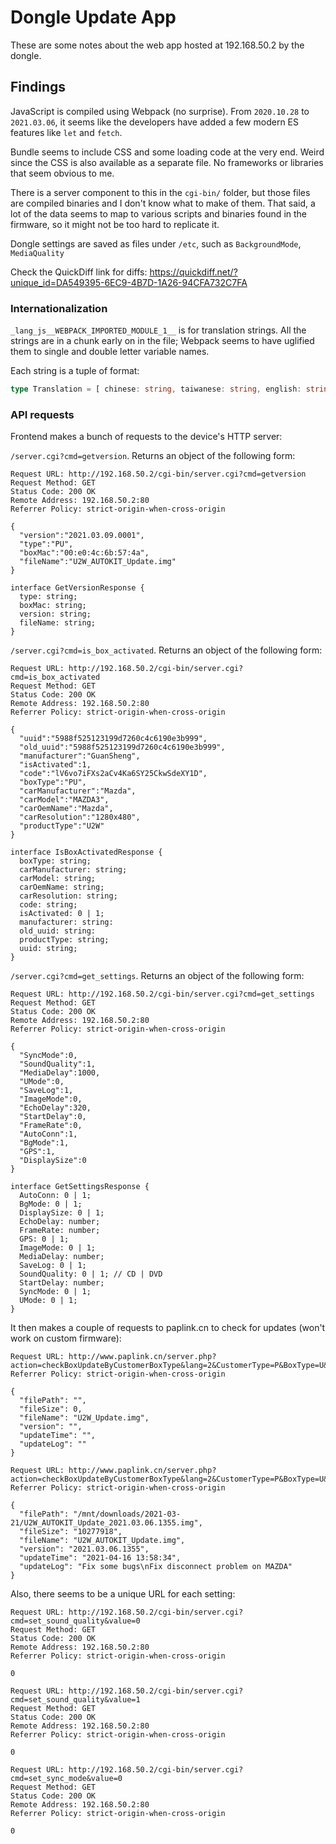 # Dongle Update App

These are some notes about the web app hosted at 192.168.50.2 by the dongle.

## Findings

JavaScript is compiled using Webpack (no surprise). From `2020.10.28` to `2021.03.06`, it seems like the developers have added a few modern ES features like `let` and `fetch`.

Bundle seems to include CSS and some loading code at the very end. Weird since the CSS is also available as a separate file. No frameworks or libraries that seem obvious to me.

There is a server component to this in the `cgi-bin/` folder, but those files are compiled binaries and I don't know what to make of them. That said, a lot of the data seems to map to various scripts and binaries found in the firmware, so it might not be too hard to replicate it.

Dongle settings are saved as files under `/etc`, such as `BackgroundMode`, `MediaQuality`

Check the QuickDiff link for diffs: https://quickdiff.net/?unique_id=DA549395-6EC9-4B7D-1A26-94CFA732C7FA

### Internationalization

`_lang_js__WEBPACK_IMPORTED_MODULE_1__` is for translation strings. All the strings are in a chunk early on in the file; Webpack seems to have uglified them to single and double letter variable names.

Each string is a tuple of format:

```typescript
type Translation = [ chinese: string, taiwanese: string, english: string ];
```

### API requests

Frontend makes a bunch of requests to the device's HTTP server:

`/server.cgi?cmd=getversion`. Returns an object of the following form:

```
Request URL: http://192.168.50.2/cgi-bin/server.cgi?cmd=getversion
Request Method: GET
Status Code: 200 OK
Remote Address: 192.168.50.2:80
Referrer Policy: strict-origin-when-cross-origin

{
  "version":"2021.03.09.0001",
  "type":"PU",
  "boxMac":"00:e0:4c:6b:57:4a",
  "fileName":"U2W_AUTOKIT_Update.img"
}
```

```
interface GetVersionResponse {
  type: string;
  boxMac: string;
  version: string;
  fileName: string;
}
```

`/server.cgi?cmd=is_box_activated`. Returns an object of the following form:

```
Request URL: http://192.168.50.2/cgi-bin/server.cgi?cmd=is_box_activated
Request Method: GET
Status Code: 200 OK
Remote Address: 192.168.50.2:80
Referrer Policy: strict-origin-when-cross-origin

{
  "uuid":"5988f525123199d7260c4c6190e3b999",
  "old_uuid":"5988f525123199d7260c4c6190e3b999",
  "manufacturer":"GuanSheng",
  "isActivated":1,
  "code":"lV6vo7iFXs2aCv4Ka6SY25CkwSdeXY1D",
  "boxType":"PU",
  "carManufacturer":"Mazda",
  "carModel":"MAZDA3",
  "carOemName":"Mazda",
  "carResolution":"1280x480",
  "productType":"U2W"
}
```

```
interface IsBoxActivatedResponse {
  boxType: string;
  carManufacturer: string;
  carModel: string;
  carOemName: string;
  carResolution: string;
  code: string;
  isActivated: 0 | 1;
  manufacturer: string:
  old_uuid: string:
  productType: string;
  uuid: string;
}
```

`/server.cgi?cmd=get_settings`. Returns an object of the following form:

```
Request URL: http://192.168.50.2/cgi-bin/server.cgi?cmd=get_settings
Request Method: GET
Status Code: 200 OK
Remote Address: 192.168.50.2:80
Referrer Policy: strict-origin-when-cross-origin

{
  "SyncMode":0,
  "SoundQuality":1,
  "MediaDelay":1000,
  "UMode":0,
  "SaveLog":1,
  "ImageMode":0,
  "EchoDelay":320,
  "StartDelay":0,
  "FrameRate":0,
  "AutoConn":1,
  "BgMode":1,
  "GPS":1,
  "DisplaySize":0
}
```

```
interface GetSettingsResponse {
  AutoConn: 0 | 1;
  BgMode: 0 | 1;
  DisplaySize: 0 | 1;
  EchoDelay: number;
  FrameRate: number;
  GPS: 0 | 1;
  ImageMode: 0 | 1;
  MediaDelay: number;
  SaveLog: 0 | 1;
  SoundQuality: 0 | 1; // CD | DVD
  StartDelay: number;
  SyncMode: 0 | 1;
  UMode: 0 | 1;
}
```

It then makes a couple of requests to paplink.cn to check for updates (won't work on custom firmware):

```
Request URL: http://www.paplink.cn/server.php?action=checkBoxUpdateByCustomerBoxType&lang=2&CustomerType=P&BoxType=U&uuid=&fileName=U2W_AUTOKIT_Update.img&curVer=2021.03.09.0001
Referrer Policy: strict-origin-when-cross-origin

{
  "filePath": "",
  "fileSize": 0,
  "fileName": "U2W_Update.img",
  "version": "",
  "updateTime": "",
  "updateLog": ""
}

Request URL: http://www.paplink.cn/server.php?action=checkBoxUpdateByCustomerBoxType&lang=2&CustomerType=P&BoxType=U&uuid=5988f525123199d7260c4c6190e3b999&fileName=U2W_AUTOKIT_Update.img&curVer=2021.03.09.0001
Referrer Policy: strict-origin-when-cross-origin

{
  "filePath": "/mnt/downloads/2021-03-21/U2W_AUTOKIT_Update_2021.03.06.1355.img",
  "fileSize": "10277918",
  "fileName": "U2W_AUTOKIT_Update.img",
  "version": "2021.03.06.1355",
  "updateTime": "2021-04-16 13:58:34",
  "updateLog": "Fix some bugs\nFix disconnect problem on MAZDA"
}
```

Also, there seems to be a unique URL for each setting:

```
Request URL: http://192.168.50.2/cgi-bin/server.cgi?cmd=set_sound_quality&value=0
Request Method: GET
Status Code: 200 OK
Remote Address: 192.168.50.2:80
Referrer Policy: strict-origin-when-cross-origin

0

Request URL: http://192.168.50.2/cgi-bin/server.cgi?cmd=set_sound_quality&value=1
Request Method: GET
Status Code: 200 OK
Remote Address: 192.168.50.2:80
Referrer Policy: strict-origin-when-cross-origin

0

Request URL: http://192.168.50.2/cgi-bin/server.cgi?cmd=set_sync_mode&value=0
Request Method: GET
Status Code: 200 OK
Remote Address: 192.168.50.2:80
Referrer Policy: strict-origin-when-cross-origin

0
```

